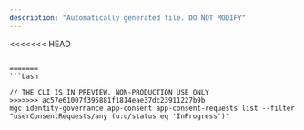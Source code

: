 ```yaml
---
description: "Automatically generated file. DO NOT MODIFY"
---
```


<<<<<<< HEAD
```cli

=======
```bash

// THE CLI IS IN PREVIEW. NON-PRODUCTION USE ONLY
>>>>>>> ac57e61007f395881f1814eae37dc23911227b9b
mgc identity-governance app-consent app-consent-requests list --filter "userConsentRequests/any (u:u/status eq 'InProgress')"

```